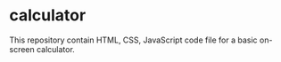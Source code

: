 # calculator
This repository contain HTML, CSS, JavaScript code file for a basic on-screen calculator.
